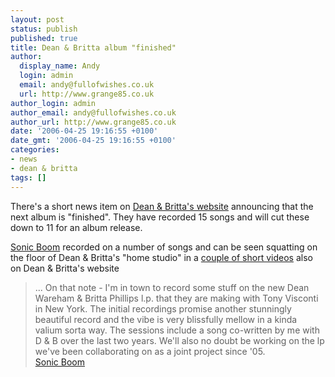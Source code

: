 ```yaml
---
layout: post
status: publish
published: true
title: Dean & Britta album "finished"
author:
  display_name: Andy
  login: admin
  email: andy@fullofwishes.co.uk
  url: http://www.grange85.co.uk
author_login: admin
author_email: andy@fullofwishes.co.uk
author_url: http://www.grange85.co.uk
date: '2006-04-25 19:16:55 +0100'
date_gmt: '2006-04-25 19:16:55 +0100'
categories:
- news
- dean & britta
tags: []
---
```

<p>There's a short news item on <a href="http://www.deanandbritta.com">Dean & Britta's website</a> announcing that the next album is "finished". They have recorded 15 songs and will cut these down to 11 for an album release.</p>
<p><a href="http://www.sonic-boom.info/">Sonic Boom</a> recorded on a number of songs and can be seen squatting on the floor of Dean & Britta's "home studio" in a <a href="http://www.deanandbritta.com/av.php">couple of short videos</a> also on Dean & Britta's website<br />
<blockquote>... On that note - I'm in town to record some stuff on the new Dean Wareham & Britta Phillips l.p. that they are making with Tony Visconti in New York. The initial recordings promise another stunningly beautiful record and the vibe is very blissfully mellow in a kinda valium sorta way. The sessions include a song co-written by me with D & B over the last two years. We'll also no doubt be working on the lp we've been collaborating on as a joint project since '05.<br/><a href="http://www.sonic-boom.info/news.php">Sonic Boom</a></p></blockquote>

